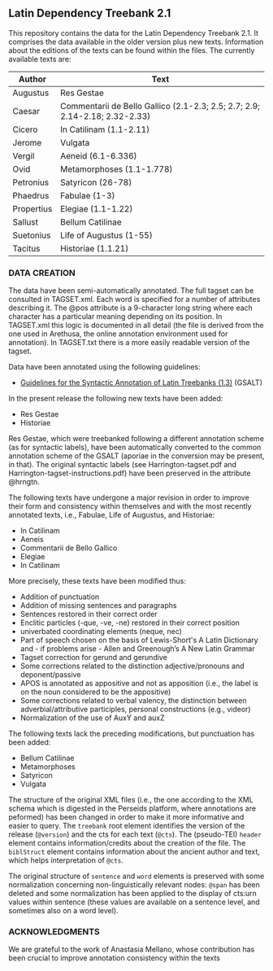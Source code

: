 ## Latin Dependency Treebank 2.1

This repository contains the data for the Latin Dependency Treebank 2.1. It comprises the data available 
in the older version plus new texts. Information about the editions of the texts can be found within the files.
The currently available texts are:

Author | Text 
------------ | ------------- 
Augustus | Res Gestae
Caesar | Commentarii de Bello Gallico (2.1-2.3; 2.5; 2.7; 2.9; 2.14-2.18; 2.32-2.33)
Cicero | In Catilinam (1.1-2.11) 
Jerome | Vulgata 
Vergil | Aeneid (6.1-6.336) 
Ovid| Metamorphoses (1.1-1.778)
Petronius | Satyricon (26-78)
Phaedrus| Fabulae (1-3) 
Propertius | Elegiae (1.1-1.22)
Sallust | Bellum Catilinae
Suetonius | Life of Augustus (1-55) 
Tacitus | Historiae (1.1.21)

### DATA CREATION

The data have been semi-automatically annotated. The full tagset can be consulted in TAGSET.xml. Each word is specified for a number of attributes describing it. The @pos attribute is a 9-character long string where each character has a particular meaning depending on its position. In TAGSET.xml this logic is documented in all detail (the file is derived from the one used in Arethusa, the online annotation environment used for annotation). In TAGSET.txt there is a more easily readable version of the tagset.

Data have been annotated using the following guidelines:
* [Guidelines for the Syntactic Annotation of Latin Treebanks (1.3)](http://nlp.perseus.tufts.edu/syntax/treebank/ldt/1.5/docs/guidelines.pdf) (GSALT)

In the present release the following new texts have been added:

* Res Gestae
* Historiae

Res Gestae, which were treebanked following a different annotation scheme (as for syntactic labels), have been automatically converted to the common annotation scheme of the GSALT (aporiae in the conversion may be present, in that). The original syntactic labels (see Harrington-tagset.pdf and Harrington-tagset-instructions.pdf) have been preserved in the attribute @hrngtn.

The following texts have undergone a major revision in order to improve their form and consistency within themselves and with the most recently annotated texts, i.e., Fabulae, Life of Augustus, and Historiae:

* In Catilinam
* Aeneis
* Commentarii de Bello Gallico
* Elegiae
* In Catilinam

More precisely, these texts have been modified thus:

* Addition of punctuation
* Addition of missing sentences and paragraphs
* Sentences restored in their correct order
* Enclitic particles (-que, -ve, -ne) restored in their correct position
* univerbated coordinating elements (neque, nec) 
* Part of speech chosen on the basis of Lewis-Short's A Latin Dictionary and - if problems arise - Allen and Greenough’s A New Latin Grammar
* Tagset correction for gerund and gerundive  
* Some corrections related to the distinction adjective/pronouns and deponent/passive
* APOS is annotated as appositive and not as apposition (i.e., the label is on the noun considered to be the appositive)
* Some corrections related to verbal valency, the distinction between adverbial/attributive participles, personal constructions (e.g., videor)
* Normalization of the use of AuxY and auxZ

The following texts lack the preceding modifications, but punctuation has been added:

* Bellum Catilinae
* Metamorphoses
* Satyricon
* Vulgata

The structure of the original XML files (i.e., the one according to the XML schema which is digested in the Perseids platform, where annotations are peformed) has been changed in order to make it more informative and easier to query. The <code>treebank</code> root element identifies the version of the release (<code>@version</code>) and the cts for each text (<code>@cts</code>). The (pseudo-TEI) <code>header</code> element
contains information/credits about the creation of the file. The <code>biblStruct</code> element contains information about the ancient author and text, which helps interpretation of <code>@cts</code>.

The original structure of <code>sentence</code> and <code>word</code> elements is preserved with some normalization concerning non-linguistically relevant nodes: <code>@span</code> has been deleted and some normalization has been applied to the display of cts:urn values within </code>sentence</code> (these values are available on a sentence level, and sometimes also on a word level). 

### ACKNOWLEDGMENTS

We are grateful to the work of Anastasia Mellano, whose contribution has been crucial to improve annotation consistency within the texts 
